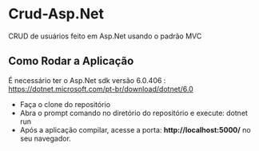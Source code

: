 # Crud-Asp.Net

CRUD de usuários feito em Asp.Net usando o padrão MVC

## Como Rodar a Aplicação 

É necessário ter o Asp.Net sdk versão 6.0.406 : https://dotnet.microsoft.com/pt-br/download/dotnet/6.0

- Faça o clone do repositório
- Abra o prompt comando no diretório do repositório e execute: dotnet run
- Após a aplicação compilar, acesse a porta: **http://localhost:5000/** no seu navegador.

